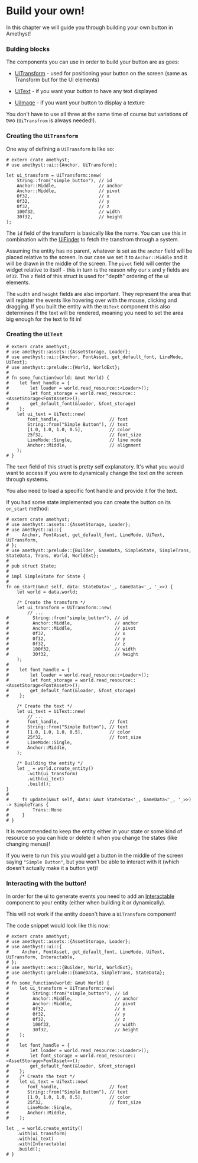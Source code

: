 # Build your own!

In this chapter we will guide you through building your own button in Amethyst!

### Bulding blocks

The components you can use in order to build your button are as goes:

- [UiTransform](https://docs.amethyst.rs/master/amethyst_ui/struct.UiTransform.html) -
used for positioning your button on the screen (same as Transform but for the UI elements)

- [UiText](https://docs.amethyst.rs/master/amethyst_ui/struct.UiText.html) -
if you want your button to have any text displayed

- [UiImage](https://docs.amethyst.rs/master/amethyst_ui/enum.UiImage.html) -
if you want your button to display a texture


You don't have to use all three at the same time of course but variations of two (`UiTransfrom` is always needed!).

### Creating the `UiTransform`

One way of defining a `UiTransform` is like so:

```rust,edition2018,no_run,noplaypen
# extern crate amethyst;
# use amethyst::ui::{Anchor, UiTransform};

let ui_transform = UiTransform::new(
    String::from("simple_button"), // id
    Anchor::Middle,                // anchor
    Anchor::Middle,                // pivot
    0f32,                          // x
    0f32,                          // y
    0f32,                          // z
    100f32,                        // width
    30f32,                         // height
);
```

The `id` field of the transform is basically like the name. You can use this in combination with the
[UiFinder](https://docs.amethyst.rs/master/amethyst_ui/struct.UiFinder.html) to fetch the transfrom through a system.

Assuming the entity has no parent, whatever is set as the `anchor` field will be placed relative to the screen. In our case
we set it to `Anchor::Middle` and it will be drawn in the middle of the screen. The `pivot` field will center the widget
relative to itself - this in turn is the reason why our `x` and `y` fields are `0f32`. The `z` field of this struct 
is used for "depth" ordering of the ui elements.

The `width` and `height` fields are also important. They represent the area that will register the events like hovering over 
with the mouse, clicking and dragging. If you built the entity with the `UiText` component this also determines if the text will be rendered, 
meaning you need
to set the area big enough for the text to fit in!


### Creating the `UiText`

```rust,edition2018,no_run,noplaypen
# extern crate amethyst;
# use amethyst::assets::{AssetStorage, Loader};
# use amethyst::ui::{Anchor, FontAsset, get_default_font, LineMode, UiText};
# use amethyst::prelude::{World, WorldExt};
#
# fn some_function(world: &mut World) {
#    let font_handle = {
#        let loader = world.read_resource::<Loader>();
#        let font_storage = world.read_resource::<AssetStorage<FontAsset>>();
#        get_default_font(&loader, &font_storage)
#    };
    let ui_text = UiText::new(
        font_handle,                   // font
        String::from("Simple Button"), // text
        [1.0, 1.0, 1.0, 0.5],          // color
        25f32,                         // font_size
        LineMode::Single,              // line mode
        Anchor::Middle,                // alignment
    );
# }
```
The `text` field of this struct is pretty self explanatory. It's what you would want to access if
you were to dynamically change the text on the screen through systems.

You also need to load a specific font handle and provide it for the text.

If you had some state implemented you can create the button on its `on_start` method:

```rust,edition2018,no_run,noplaypen
# extern crate amethyst;
# use amethyst::assets::{AssetStorage, Loader};
# use amethyst::ui::{
#     Anchor, FontAsset, get_default_font, LineMode, UiText, UiTransform,
# };
# use amethyst::prelude::{Builder, GameData, SimpleState, SimpleTrans, StateData, Trans, World, WorldExt};
#
# pub struct State;
#
# impl SimpleState for State {
#
fn on_start(&mut self, data: StateData<'_, GameData<'_, '_>>) {
    let world = data.world;

    /* Create the transform */
    let ui_transform = UiTransform::new(
        // ...
#         String::from("simple_button"), // id
#         Anchor::Middle,                // anchor
#         Anchor::Middle,                // pivot
#         0f32,                          // x
#         0f32,                          // y
#         0f32,                          // z
#         100f32,                        // width
#         30f32,                         // height
    );
#
#    let font_handle = {
#        let loader = world.read_resource::<Loader>();
#        let font_storage = world.read_resource::<AssetStorage<FontAsset>>();
#        get_default_font(&loader, &font_storage)
#    };

    /* Create the text */
    let ui_text = UiText::new(
        // ...
#       font_handle,                   // font
#       String::from("Simple Button"), // text
#       [1.0, 1.0, 1.0, 0.5],          // color
#       25f32,                         // font_size
#       LineMode::Single,
#       Anchor::Middle,
    );

    /* Building the entity */
    let _ = world.create_entity()
        .with(ui_transform)
        .with(ui_text)
        .build();
}
#
#     fn update(&mut self, data: &mut StateData<'_, GameData<'_, '_>>) -> SimpleTrans {
#         Trans::None
#     }
# }
```

It is recommended to keep the entity either in your state or some kind of resource so you
can hide or delete it when you change the states (like changing menus)!

If you were to run this you would get a button in the middle of the screen saying `"Simple Button"`, but
you won't be able to interact with it (which doesn't actually make it a button yet)!

### Interacting with the button!

In order for the ui to generate events you need to add an [Interactable](https://docs.amethyst.rs/master/amethyst_ui/struct.Interactable.html) 
component to your entity (either when building it or dynamically).

This will not work if the entity doesn't
have a `UiTransform` component!

The code snippet would look like this now:

```rust,edition2018,no_run,noplaypen
# extern crate amethyst;
# use amethyst::assets::{AssetStorage, Loader};
# use amethyst::ui::{
#     Anchor, FontAsset, get_default_font, LineMode, UiText, UiTransform, Interactable,
# };
# use amethyst::ecs::{Builder, World, WorldExt};
# use amethyst::prelude::{GameData, SimpleTrans, StateData};
#
# fn some_function(world: &mut World) {
#    let ui_transform = UiTransform::new(
#         String::from("simple_button"), // id
#         Anchor::Middle,                // anchor
#         Anchor::Middle,                // pivot
#         0f32,                          // x
#         0f32,                          // y
#         0f32,                          // z
#         100f32,                        // width
#         30f32,                         // height
#    );
#
#    let font_handle = {
#        let loader = world.read_resource::<Loader>();
#        let font_storage = world.read_resource::<AssetStorage<FontAsset>>();
#        get_default_font(&loader, &font_storage)
#    };
#    /* Create the text */
#    let ui_text = UiText::new(
#       font_handle,                   // font
#       String::from("Simple Button"), // text
#       [1.0, 1.0, 1.0, 0.5],          // color
#       25f32,                         // font_size
#       LineMode::Single,
#       Anchor::Middle,
#    );

let _ = world.create_entity()
    .with(ui_transform)
    .with(ui_text)
    .with(Interactable)
    .build();
# }
```